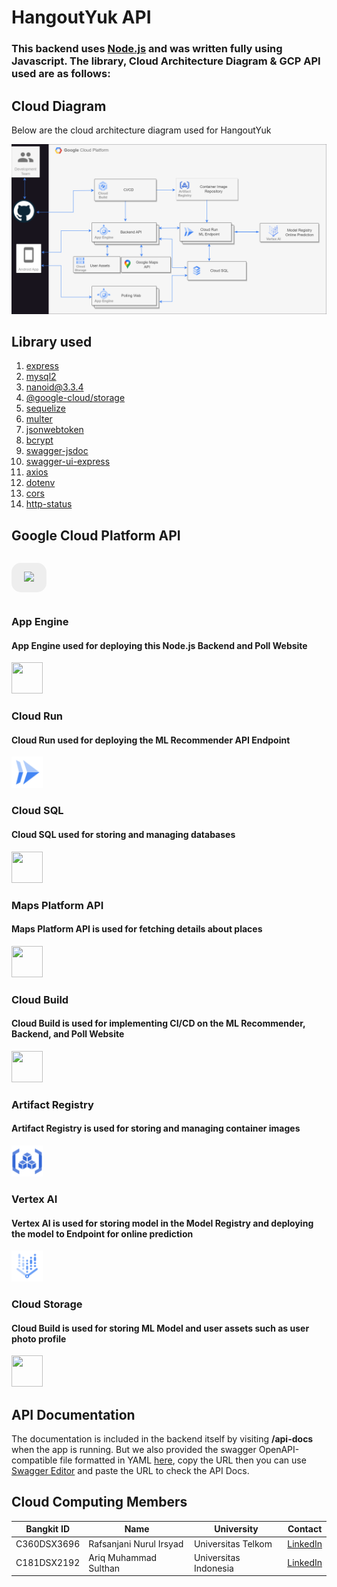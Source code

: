 # HangoutYuk API


### This backend uses [Node.js](https://nodejs.org/) and was written fully using Javascript. The library, Cloud Architecture Diagram & GCP API used are as follows:


## Cloud Diagram 
Below are the cloud architecture diagram used for HangoutYuk 

<img src="https://raw.githubusercontent.com/HangoutYuk/.github/main/assets/cloud_diagram_black.png"/>


## Library used

1. [express](https://www.npmjs.com/package/express)
2. [mysql2](https://www.npmjs.com/package/mysql2)
3. [nanoid@3.3.4](https://www.npmjs.com/package/nanoid)
4. [@google-cloud/storage](https://www.npmjs.com/package/@google-cloud/storage)
5. [sequelize](https://www.npmjs.com/package/sequelize)
6. [multer](https://www.npmjs.com/package/multer)
7. [jsonwebtoken](https://www.npmjs.com/package/jsonwebtoken)
8. [bcrypt](https://www.npmjs.com/package/bcrypt)
9. [swagger-jsdoc](https://www.npmjs.com/package/swagger-jsdoc)
10. [swagger-ui-express](https://www.npmjs.com/package/swagger-ui-express)
11. [axios](https://www.npmjs.com/package/axios)
12. [dotenv](https://www.npmjs.com/package/dotenv)
13. [cors](https://www.npmjs.com/package/cors)
14. [http-status](https://www.npmjs.com/package/http-status)

## Google Cloud Platform API 

<p style="text-align: center; background-color: #eee; display: inline-block; padding: 14px 20px; border-radius: 15px;">
<img src="https://upload.wikimedia.org/wikipedia/commons/5/51/Google_Cloud_logo.svg" width="250"/>
</p>

### App Engine
#### App Engine used for deploying this Node.js Backend and Poll Website

<img src="https://symbols.getvecta.com/stencil_4/8_google-app-engine.c22bd3c7a9.svg" width="50" height="50"/>

### Cloud Run
#### Cloud Run used for deploying the ML Recommender API Endpoint

<img src="https://raw.githubusercontent.com/HangoutYuk/.github/main/assets/cloud_run.svg" width="50" height="50"/>

### Cloud SQL
#### Cloud SQL used for storing and managing databases

<img src="https://symbols.getvecta.com/stencil_4/45_google-cloud-sql.35ca1b4c38.svg" width="50" height="50"/>

### Maps Platform API
#### Maps Platform API is used for fetching details about places

<img src="https://symbols.getvecta.com/stencil_3/6_google-maps.4c510e2650.svg" width="50" height="50"/>

### Cloud Build
#### Cloud Build is used for implementing CI/CD on the ML Recommender, Backend, and Poll Website

<img src="https://symbols.getvecta.com/stencil_4/15_google-cloud-build.57cf1edb07.svg" width="50" height="50"/>

### Artifact Registry
#### Artifact Registry is used for storing and managing container images 

<img src="https://raw.githubusercontent.com/HangoutYuk/.github/main/assets/artifact_registry.svg" width="50" height="50"/>

### Vertex AI
#### Vertex AI is used for storing model in the Model Registry and deploying the model to Endpoint for online prediction

<img src="https://raw.githubusercontent.com/HangoutYuk/.github/main/assets/vertexai.svg" width="50" height="50"/>

### Cloud Storage
#### Cloud Build is used for storing ML Model and  user assets such as user photo profile

<img src="https://symbols.getvecta.com/stencil_4/47_google-cloud-storage.fee263d33a.svg" width="50" height="50"/>

## API Documentation
The documentation is included in the backend itself by visiting **/api-docs** when the app is running.
But we also provided the swagger OpenAPI-compatible file formatted in YAML [here](https://raw.githubusercontent.com/HangoutYuk/hayuk-api/dev/docs/swagger.api.docs.yaml), copy the URL then you can use [Swagger Editor](https://editor.swagger.io) and paste the URL to check the API Docs.

## Cloud Computing Members

| Bangkit ID  | Name                      | University                       | Contact                                                                     |
| ----------- | ------------------------- | -------------------------------- | --------------------------------------------------------------------------- |
| C360DSX3696 | Rafsanjani Nurul Irsyad | Universitas Telkom | [LinkedIn](https://www.linkedin.com/in/rafsanjani-ni/) |
| C181DSX2192 | Ariq Muhammad Sulthan | Universitas Indonesia | [LinkedIn](https://www.linkedin.com/in/ariqsulthan/) |
